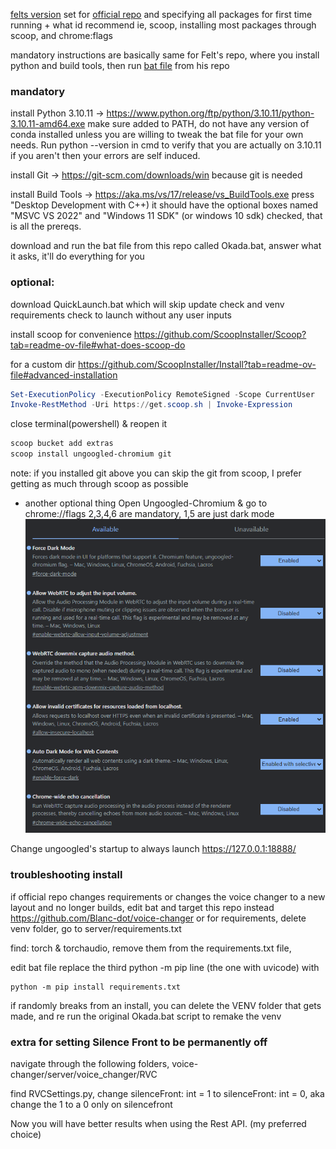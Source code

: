 [felts version](https://github.com/MrFelt/voice-changer) set for [official repo](https://github.com/w-okada/voice-changer) and specifying all packages for first time running + what id recommend ie, scoop, installing most packages through scoop, and chrome:flags 

mandatory instructions are basically same for Felt's repo, where you install python and build tools, then run [bat file](https://github.com/MrFelt/voice-changer/releases) from his repo


### mandatory
install Python 3.10.11 -> https://www.python.org/ftp/python/3.10.11/python-3.10.11-amd64.exe make sure added to PATH, do not have any version of conda installed unless you are willing to tweak the bat file for your own needs. Run python --version in cmd to verify that you are actually on 3.10.11 if you aren't then your errors are self induced.

install Git -> https://git-scm.com/downloads/win because git is needed

install Build Tools -> https://aka.ms/vs/17/release/vs_BuildTools.exe press "Desktop Development with C++) it should have the optional boxes named "MSVC VS 2022" and "Windows 11 SDK" (or windows 10 sdk) checked, that is all the prereqs.


download and run the bat file from this repo called Okada.bat, answer what it asks, it'll do everything for you



### optional:

download QuickLaunch.bat which will skip update check and venv requirements check to launch without any user inputs

install scoop for convenience
https://github.com/ScoopInstaller/Scoop?tab=readme-ov-file#what-does-scoop-do

for a custom dir
https://github.com/ScoopInstaller/Install?tab=readme-ov-file#advanced-installation

```powershell
Set-ExecutionPolicy -ExecutionPolicy RemoteSigned -Scope CurrentUser
Invoke-RestMethod -Uri https://get.scoop.sh | Invoke-Expression
```

close terminal(powershell) & reopen it

```powershell
scoop bucket add extras
scoop install ungoogled-chromium git
```

note: if you installed git above you can skip the git from scoop, I prefer getting as much through scoop as possible

- another optional thing
Open Ungoogled-Chromium & go to chrome://flags 2,3,4,6 are mandatory, 1,5 are just dark mode
![reference image](https://raw.githubusercontent.com/Blanc-dot/okada/main/Ungoogled-Chromium.png)

Change ungoogled's startup to always launch https://127.0.0.1:18888/



### troubleshooting install

if official repo changes requirements or changes the voice changer to a new layout and no longer builds, edit bat and target this repo instead https://github.com/Blanc-dot/voice-changer or for requirements, delete venv folder, go to server/requirements.txt

find: torch & torchaudio, remove them from the requirements.txt file,

edit bat file replace the third python -m pip line (the one with uvicode) with

```
python -m pip install requirements.txt
```


if randomly breaks from an install, you can delete the VENV folder that gets made, and re run the original Okada.bat script to remake the venv


### extra for setting Silence Front to be permanently off

navigate through the following folders, voice-changer/server/voice_changer/RVC 

find RVCSettings.py, change  silenceFront: int = 1 to  silenceFront: int = 0, 
aka change the 1 to a 0 only on silencefront

Now you will have better results when using the Rest API. (my preferred choice)
